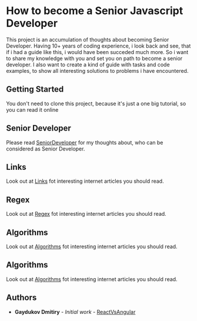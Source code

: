 # How to become a Senior Javascript Developer

This project is an accumulation of thoughts about becoming Senior Developer.
Having 10+ years of coding experience, i look back and see, that if i had a guide like this, i would have been succeded much more.
So i want to share my knowledge with you and set you on path to become a senior developer.
I also want to create a kind of guide with tasks and code examples, to show all interesting solutions to problems i have encountered.

## Getting Started

You don't need to clone this project, because it's just a one big tutorial, so you can read it online

## Senior Developer

Please read [SeniorDeveloper](https://github.com/dgaydukov/how-to-become-a-senior-js-developer/blob/master/SeniorDeveloper.md) for my thoughts about, who can be considered as Senior Developer.

## Links

Look out at [Links](https://github.com/dgaydukov/how-to-become-a-senior-js-developer/blob/master/links.md) fot interesting internet articles you should read.

## Regex

Look out at [Regex](https://github.com/dgaydukov/how-to-become-a-senior-js-developer/blob/master/regex/README.md) fot interesting internet articles you should read.

## Algorithms

Look out at [Algorithms](https://github.com/dgaydukov/how-to-become-a-senior-js-developer/blob/master/algorithm/README.md) fot interesting internet articles you should read.

## Algorithms

Look out at [Algorithms](https://github.com/dgaydukov/how-to-become-a-senior-js-developer/blob/master/algorithm/README.md) fot interesting internet articles you should read.

## Authors

* **Gaydukov Dmitiry** - *Initial work* - [ReactVsAngular](https://github.com/dgaydukov/react-vs-angular)